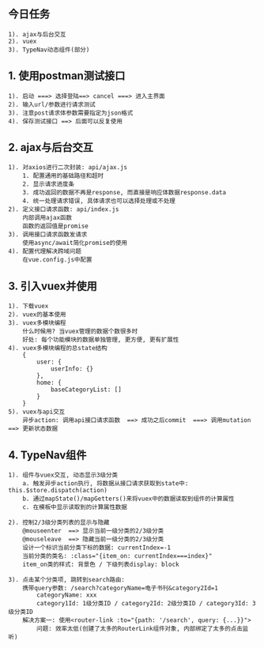 ## 今日任务
    1). ajax与后台交互
    2). vuex
    3). TypeNav动态组件(部分)


## 1. 使用postman测试接口
    1). 启动 ===> 选择登陆==> cancel ===> 进入主界面
    2). 输入url/参数进行请求测试
    3). 注意post请求体参数需要指定为json格式
    4). 保存测试接口 ==> 后面可以反复使用

## 2. ajax与后台交互
    1). 对axios进行二次封装: api/ajax.js
        1. 配置通用的基础路径和超时
        2. 显示请求进度条
        3. 成功返回的数据不再是response, 而直接是响应体数据response.data
        4. 统一处理请求错误, 具体请求也可以选择处理或不处理
    2). 定义接口请求函数: api/index.js
        内部调用ajax函数
        函数的返回值是promise
    3). 调用接口请求函数发请求
        使用async/await简化promise的使用
    4). 配置代理解决跨域问题
        在vue.config.js中配置

## 3. 引入vuex并使用
    1). 下载vuex
    2). vuex的基本使用
    3). vuex多模块编程
        什么时候用? 当vuex管理的数据个数很多时
        好处: 每个功能模块的数据单独管理, 更方便, 更有扩展性
    4). vuex多模块编程的总state结构
        {
            user: {
                userInfo: {}
            },
            home: {
                baseCategoryList: []
            }
        }
    5). vuex与api交互
        异步action: 调用api接口请求函数  ==> 成功之后commit  ===> 调用mutation  ==> 更新状态数据

## 4. TypeNav组件
    1). 组件与vuex交互, 动态显示3级分类
        a. 触发异步action执行, 将数据从接口请求获取到state中: this.$store.dispatch(action)
        b. 通过mapState()/mapGetters()来将vuex中的数据读取到组件的计算属性
        c. 在模板中显示读取到的计算属性数据

    2). 控制2/3级分类列表的显示与隐藏
        @mouseenter  ==> 显示当前一级分类的2/3级分类
        @mouseleave  ==> 隐藏当前一级分类的2/3级分类
        设计一个标识当前分类下标的数据: currentIndex=-1
        当前分类的类名: :class="{item_on: currentIndex===index}"
        item_on类的样式: 背景色 / 下级列表display: block

    3). 点击某个分类项, 跳转到search路由: 
        携带query参数: /search?categoryName=电子书刊&category2Id=1
            categoryName: xxx
            category1Id: 1级分类ID / category2Id: 2级分类ID / category3Id: 3级分类ID
        解决方案一: 使用<router-link :to="{path: '/search', query: {...}}">
            问题: 效率太低(创建了太多的RouterLink组件对象, 内部绑定了太多的点击监听)  
    